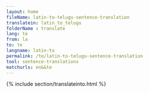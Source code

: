 ```yaml
---
layout: home
fileName: latin-to-telugu-sentence-translation
translatein: latin_to_telugu
folderName : translate
lang: te
from: la
to: te
langname: latin-to
permalink: /te/latin-to-telugu-sentence-translation
tool: sentence-translations
matchurls: en&&te
---
```

{% include section/translateinto.html %}
